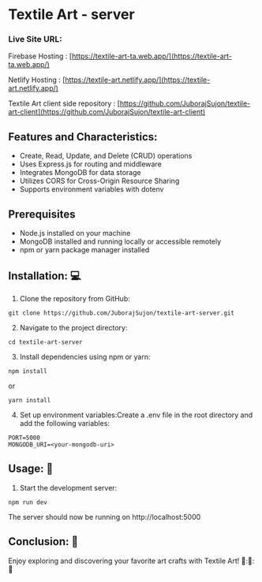 # Textile Art - server

### Live Site URL:
Firebase Hosting : [https://textile-art-ta.web.app/](https://textile-art-ta.web.app/)

Netlify Hosting : [https://textile-art.netlify.app/](https://textile-art.netlify.app/)

Textile Art client side repository : [https://github.com/JuborajSujon/textile-art-client](https://github.com/JuborajSujon/textile-art-client)
## Features and Characteristics:

- Create, Read, Update, and Delete (CRUD) operations
- Uses Express.js for routing and middleware
- Integrates MongoDB for data storage
- Utilizes CORS for Cross-Origin Resource Sharing
- Supports environment variables with dotenv

## Prerequisites

- Node.js installed on your machine
- MongoDB installed and running locally or accessible remotely
- npm or yarn package manager installed

## Installation: :computer:

1. Clone the repository from GitHub:

```
git clone https://github.com/JuborajSujon/textile-art-server.git

```

2. Navigate to the project directory:

```
cd textile-art-server
```

3. Install dependencies using npm or yarn:

```
npm install
```

or

```
yarn install
```

4. Set up environment variables:Create a .env file in the root directory and add the following variables:

```
PORT=5000
MONGODB_URI=<your-mongodb-uri>
```

## Usage: :book:

1. Start the development server:

```
npm run dev
```

The server should now be running on http://localhost:5000


## Conclusion: :rocket:

Enjoy exploring and discovering your favorite art crafts with Textile Art! :rocket:::rocket:::rocket:
